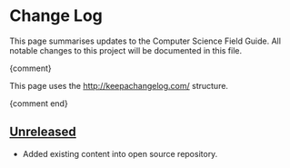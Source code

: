 # Change Log

This page summarises updates to the Computer Science Field Guide. All notable changes to this project will be documented in this file.

{comment}

This page uses the http://keepachangelog.com/ structure.

{comment end}

## [Unreleased](https://github.com/uccser/cs-field-guide/compare/master...develop)

- Added existing content into open source repository.
